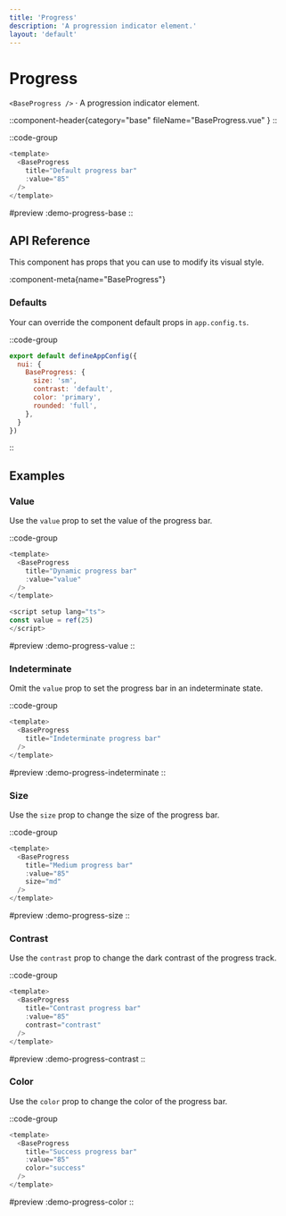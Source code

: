 ```yaml
---
title: 'Progress'
description: 'A progression indicator element.'
layout: 'default'
---
```


# Progress

`<BaseProgress />` · A progression indicator element.

::component-header{category="base" fileName="BaseProgress.vue" }
::

::code-group

```js [DemoProgressBase.vue]
<template>
  <BaseProgress
    title="Default progress bar"
    :value="85"
  />
</template>
```

#preview
:demo-progress-base
::

## API Reference

This component has props that you can use to modify its visual style.

:component-meta{name="BaseProgress"}

### Defaults

Your can override the component default props in `app.config.ts`.

::code-group

```js [app.config.ts]
export default defineAppConfig({
  nui: {
    BaseProgress: {
      size: 'sm',
      contrast: 'default',
      color: 'primary',
      rounded: 'full',
    },
  }
})
```
::

## Examples

### Value

Use the `value` prop to set the value of the progress bar.

::code-group

```js [DemoProgressValue.vue]
<template>
  <BaseProgress
    title="Dynamic progress bar"
    :value="value"
  />
</template>

<script setup lang="ts">
const value = ref(25)
</script>
```

#preview
:demo-progress-value
::

### Indeterminate

Omit the `value` prop to set the progress bar in an indeterminate state.

::code-group

```js [DemoProgressValue.vue]
<template>
  <BaseProgress
    title="Indeterminate progress bar"
  />
</template>
```

#preview
:demo-progress-indeterminate
::


### Size

Use the `size` prop to change the size of the progress bar.

::code-group

```js [DemoProgressSize.vue]
<template>
  <BaseProgress
    title="Medium progress bar"
    :value="85"
    size="md"
  />
</template>
```

#preview
:demo-progress-size
::

### Contrast

Use the `contrast` prop to change the dark contrast of the progress track.

::code-group

```js [DemoProgressContrast.vue]
<template>
  <BaseProgress
    title="Contrast progress bar"
    :value="85"
    contrast="contrast"
  />
</template>
```

#preview
:demo-progress-contrast
::

### Color

Use the `color` prop to change the color of the progress bar.

::code-group

```js [DemoProgressColor.vue]
<template>
  <BaseProgress
    title="Success progress bar"
    :value="85"
    color="success"
  />
</template>
```

#preview
:demo-progress-color
::

